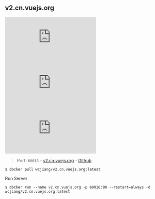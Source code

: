 v2.cn.vuejs.org
---

[![Docker Image Version (latest by date)](https://img.shields.io/docker/v/wcjiang/v2.cn.vuejs.org)](https://hub.docker.com/r/wcjiang/v2.cn.vuejs.org) ![Docker Image Size (latest by date)](https://img.shields.io/docker/image-size/wcjiang/v2.cn.vuejs.org) ![Docker Pulls](https://img.shields.io/docker/pulls/wcjiang/v2.cn.vuejs.org)

> Port: `60018` - [v2.cn.vuejs.org](https://v2.cn.vuejs.org/)  - [Github](https://github.com/vuejs/v2.cn.vuejs.org)

```shell
$ docker pull wcjiang/v2.cn.vuejs.org:latest
```

Run Server

```shell
$ docker run --name v2.cn.vuejs.org -p 60018:80 --restart=always -d wcjiang/v2.cn.vuejs.org:latest
```
